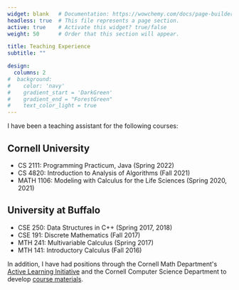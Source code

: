 ```yaml
---
widget: blank   # Documentation: https://wowchemy.com/docs/page-builder/
headless: true  # This file represents a page section.
active: true    # Activate this widget? true/false
weight: 50      # Order that this section will appear.

title: Teaching Experience
subtitle: ""

design:
  columns: 2
#  background: 
#    color: 'navy'
#    gradient_start = 'DarkGreen'  
#    gradient_end = "ForestGreen"
#    text_color_light = true
---
```


I have been a teaching assistant for the following courses:

## Cornell University

- CS 2111: Programming Practicum, Java (Spring 2022)
- CS 4820: Introduction to Analysis of Algorithms (Fall 2021)
- MATH 1106: Modeling with Calculus for the Life Sciences (Spring 2020, 2021)


## University at Buffalo

- CSE 250: Data Structures in C++ (Spring 2017, 2018)
- CSE 191: Discrete Mathematics (Fall 2017)
- MTH 241: Multivariable Calculus (Spring 2017)
- MTH 141: Introductory Calculus (Fall 2016)


In addition, I have had positions through the Cornell Math Department's [Active Learning Initiative](https://e.math.cornell.edu/sites/activelearn/) and the Cornell Computer Science Department to develop [course materials](materials/about/). 

